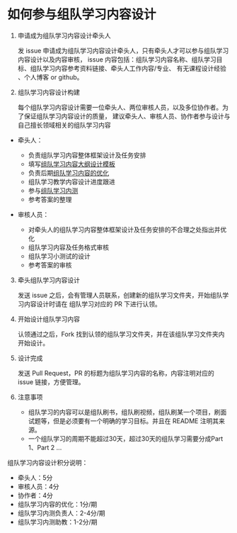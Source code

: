 # 如何参与组队学习内容设计
1. 申请成为组队学习内容设计牵头人

    发 issue 申请成为组队学习内容设计牵头人，只有牵头人才可以参与组队学习内容设计以及内容审核，
    issue 内容包括：组队学习内容名称、组队学习目标、组队学习内容参考资料链接、牵头人工作内容/专业、
    有无课程设计经验 、个人博客 or github。

2. 组队学习内容设计构建

    每个组队学习内容设计需要一位牵头人、两位审核人员，以及多位协作者。为了保证组队学习内容设计的质量，
    建议牵头人、审核人员、协作者参与设计与自己擅长领域相关的组队学习内容
    
* 牵头人：

    * 负责组队学习内容整体框架设计及任务安排
    * 填写[组队学习内容大纲设计模板](组队学习内容大纲设计模板.md)
    * 负责后期[组队学习内容的优化](组队学习内容的优化.md)
    * 组队学习教学内容设计进度跟进
    * 参与[组队学习内测](组队学习内测流程.md)
    * 参考答案的整理 
    
    
* 审核人员：

    * 对牵头人的组队学习内容整体框架设计及任务安排的不合理之处指出并优化
    * 组队学习内容及任务格式审核
    * 组队学习小测试的设计
    * 参考答案的审核
    

3. 牵头组队学习内容设计

    发送 issue 之后，会有管理人员联系，创建新的组队学习文件夹，开始组队学习内容设计时请在
    组队学习对应的 PR 下进行认领。


4. 开始设计组队学习内容

    认领通过之后，Fork 找到认领的组队学习文件夹，并在该组队学习文件夹内开始设计。

5. 设计完成
    
    发送 Pull Request，PR 的标题为组队学习内容的名称，内容注明对应的 issue 链接，方便管理。

6. 注意事项

   * 组队学习的内容可以是组队刷书，组队刷视频，组队刷某一个项目，刷面试题等，但是必须要有一个明确的学习目标。并且在 README 注明其来源。
   * 一个组队学习的周期不能超过30天，超过30天的组队学习需要分成Part 1、Part 2 ... 



组队学习内容设计积分说明：
* 牵头人：5分   
* 审核人员：4分
* 协作者：4分
* 组队学习内容的优化：1分/期
* 组队学习内测负责人：2-4分/期
* 组队学习内测助教：1-2分/期